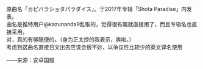 原曲名「カピバラショタパラダイス」。于2017年专辑「Shota Paradise」内发表。  
曲名是推特用户@kazunanda9乱取的，觉得很有趣就直接用了，而且专辑名也直接采用。  
对，真的有够随便的。（身为正太控的我表示，爽啦。）  
考虑到这曲名直接日文出去应该会很不妙，以争议性比较少的英文译名使用  


——来源：安卓国服